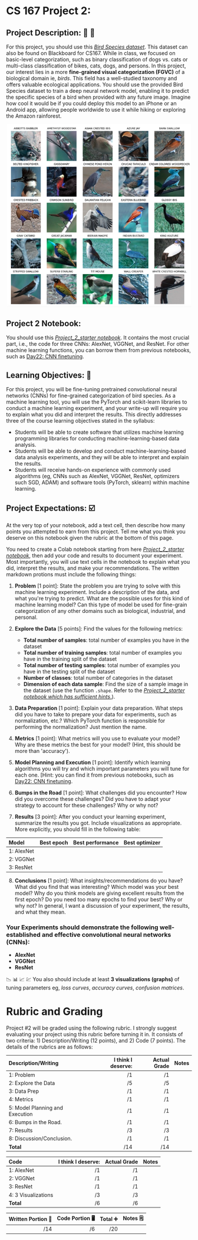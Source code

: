 # CS 167 Project 2: 

## Project Description: 🎥 🍿
For this project, you should use this [_Bird Species dataset_](https://analytics.drake.edu/~reza/teaching/cs167_fall24/dataset/bird_species_v1.zip). This dataset can also be found on Blackboard for CS167. While in class, we focused on basic-level categorization, such as binary classification of dogs vs. cats or multi-class classification of bikes, cats, dogs, and persons. In this project, our interest lies in a more __fine-grained visual categorization (FGVC)__ of a biological domain ie, _birds_. This field has a well-studied taxonomy and offers valuable ecological applications. You should use the provided Bird Species dataset to train a deep neural network model, enabling it to predict the specific species of a bird when provided with any future image. Imagine how cool it would be if you could deploy this model to an iPhone or an Android app, allowing people worldwide to use it while hiking or exploring the Amazon rainforest.
<div style="text-align: center;">
<img src="bird_species_thumbnail.png" alt="Bird species for fine-grained categorization" width=500/>
</div>

## Project 2 Notebook:
You should use this [_Project_2_starter notebook_](https://github.com/alimoorreza/CS167-Fall24-Project-2/blob/main/Project2_starter.ipynb). It contains the most crucial part, i.e., the code for three CNNs: AlexNet, VGGNet, and ResNet. For other machine learning functions, you can borrow them from previous notebooks, such as [Day22: CNN finetuning](https://github.com/alimoorreza/CS167-fall24-notes/blob/main/Day23_CNN_finetuning.ipynb).

## Learning Objectives: 📝
For this project, you will be fine-tuning pretrained convolutional neural networks (CNNs) for fine-grained categorization of bird species. As a machine learning tool, you will use the PyTorch and scikit-learn libraries to conduct a machine learning experiment, and your write-up will require you to explain what you did and interpret the results. This directly addresses three of the course learning objectives stated in the syllabus:
- Students will be able to create software that utilizes machine learning programming libraries for conducting machine-learning-based data analysis.
- Students will be able to develop and conduct machine-learning-based data analysis experiments, and they will be able to interpret and explain the results.
- Students will receive hands-on experience with commonly used algorithms (eg, CNNs such as AlexNet, VGGNet, ResNet, optimizers such SGD, ADAM) and software tools (PyTorch, sklearn) within machine learning.


## Project Expectations: ☑️
At the very top of your notebook, add a text cell, then describe how many points you attempted to earn from this project. Tell me what you think you deserve on this notebook given the rubric at the bottom of this page.

You need to create a Colab notebook starting from here [_Project_2_starter notebook_](https://github.com/alimoorreza/CS167-Fall24-Project-2/blob/main/Project2_starter.ipynb), then add your code and results to document your experiment. Most importantly, you will use text cells in the notebook to explain what you did, interpret the results, and make your recommendations. The written markdown protions must include the following things:
1. **Problem** [1 point]: State the problem you are trying to solve with this machine learning experiment. Include a description of the data, and what you're trying to predict. What are the possible uses for this kind of machine learning model? Can this type of model be used for fine-grain categorization of any other domains such as biological, industrial, and personal.
2. **Explore the Data** [5 points]: Find the values for the following metrics: 
    - __Total number of samples__: total number of examples you have in the dataset
    - __Total number of training samples__: total number of examples you have in the training split of the dataset
    - __Total number of testing samples__: total number of examples you have in the testing split of the dataset
    - __Number of classes__: total number of categories in the dataset
    - __Dimension of each data sample__: Find the size of a sample image in the dataset (use the function `.shape`. Refer to the  [_Project_2_starter notebook which has sufficient hints_.](https://github.com/alimoorreza/CS167-Fall24-Project-2/blob/main/Project2_starter.ipynb)).
    
3.  **Data Preparation** [1 point]: Explain your data preparation. What steps did you have to take to prepare your data for experiments, such as normalization, etc.? Which PyTorch function is responsible for performing the normalization? Just mention the name.
4.  **Metrics** [1 point]: What metrics will you use to evaluate your model? Why are these metrics the best for your model? (Hint, this should be more than 'accuracy').
5.  **Model Planning and Execution** [1 point]: Identify which learning algorithms you will try and which important parameters you will tune for each one. [Hint: you can find it from previous notebooks, such as [Day22: CNN finetuning](https://github.com/alimoorreza/CS167-sp24-notes/blob/main/Day22_CNN_finetuning.ipynb).
6.  **Bumps in the Road** [1 point]: What challenges did you encounter? How did you overcome these challenges? Did you have to adapt your strategy to account for these challenges? Why or why not?
7.  **Results** [3 point]: After you conduct your learning experiment, summarize the results you got. Include visualizations as appropriate. More explicitly, you should fill in the following table:

| **Model**                        |**Best epoch** |**Best performance** |**Best optimizer** 
| :------------------------------- | ------------: | ------------: | ------------: |
| 1: AlexNet                       |               |               |               |
| 2: VGGNet                        |               |               |               |
| 3: ResNet                        |               |               |               |

8.  **Conclusions** [1 point]: What insights/recommendations do you have? What did you find that was interesting? Which model was your best model? Why do you think models are giving excellent results from the first epoch? Do you need too many epochs to find your best? Why or why not? In general, I want a discussion of your experiment, the results, and what they mean.


### Your Experiments should demonstrate the following well-established and effective convolutional neural networks (CNNs):
- **AlexNet**
- **VGGNet**
- **ResNet**

📉 📊 📈 💹 You also should include at least **3 visualizations (graphs)** of tuning parameters eg, _loss curves_, _accuracy curves_, _confusion matrices_.


# Rubric and Grading
Project #2 will be graded using the following rubric. I strongly suggest evaluating your project using this rubric before turning it in.
It consists of two criteria: 1) Description/Writing (12 points), and 2) Code (7 points). The details of the rubrics are as follows:

| **Description/Writing**          |**I think I deserve:**   |**Actual Grade**|**Notes** |
| :------------------------------- | -------: | ----: |:---- |
| 1: Problem                       |        /1|       /1|    |
| 2: Explore the Data              |        /5|       /5|    | 
| 3: Data Prep                     |        /1|       /1|    |
| 4: Metrics                       |        /1|       /1|    | 
| 5: Model Planning and Execution  |        /1|       /1|    |
| 6: Bumps in the Road.            |        /1|       /1|    |
| 7: Results                       |        /3|       /3|    | 
| 8: Discussion/Conclusion.        |        /1|       /1|    |
| <b>Total                         |       /14 |     /14 </b>   |

| **Code**                         |**I think I deserve:**|**Actual Grade**    |**Notes** |
| :------------------------------- | -------: |-------: | :----    |
| 1: AlexNet                       |        /1|        /1|         |
| 2: VGGNet                        |        /1|        /1|         | 
| 3: ResNet                        |        /1|        /1|         |
| 4: 3 Visualizations              |        /3|        /3|         | 
| <b>Total                         |        /6 |       /6|</b>     |


| **Written Portion** 📝 | **Code Portion** 🖥️  |**Total** ➕ |**Notes** 🗒️|
| ---------: | -------------------: |-------------: |---------- |
|       /14  |                  /6 |         /20|           |

